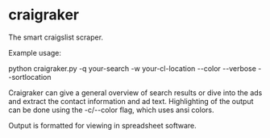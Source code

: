 # craigraker
The smart craigslist scraper.

Example usage:

python craigraker.py -q your-search -w your-cl-location --color --verbose --sortlocation

Craigraker can give a general overview of search results or dive into the ads and extract the contact information and ad text. 
Highlighting of the output can be done using the -c/--color flag, which uses ansi colors. 

Output is formatted for viewing in spreadsheet software. 

